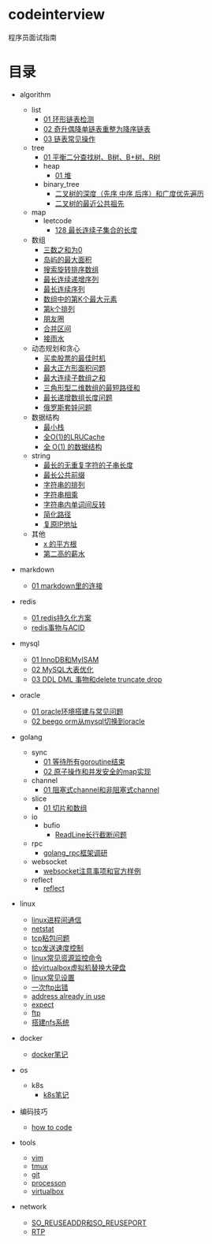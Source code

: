 # codeinterview
程序员面试指南

# 目录
- algorithm
  - list
    - [01 环形链表检测](algorithm/list/ring_check/01%20环形链表检测.md)
    - [02 奇升偶降单链表重整为降序链表](algorithm/list/reorder/奇升偶降单链表重整为降序链表.md)
    - [03 链表常见操作](algorithm/list/list_operations.md)
  - tree
    - [01 平衡二分查找树、B树、B+树、R树](algorithm/tree/01%20平衡二分查找树、B树、B+树、R树.md)
    - heap
      - [01 堆](algorithm/tree/heap/01%20堆.md)
    - binary_tree
      - [二叉树的深度（先序 中序 后序）和广度优先遍历](algorithm/tree/binary_tree/transfer_of_binary_tree.md)
      - [二叉树的最近公共祖先](algorithm/tree/lowestCommonAncestor/note.md)
  - map
    - leetcode
      - [128 最长连续子集合的长度](algorithm/map/leetcode/128longest_consecutive_sequence/128longest_consecutive_sequence.md)
  - 数组
    - [三数之和为0](algorithm\slice\threeSum\note.md)
    - [岛屿的最大面积](algorithm/slice/maxAreaOfIsland/try20200228/note.md)
    - [搜索旋转排序数组](algorithm/slice/search/try20200229/note.md)
    - [最长连续递增序列](algorithm/slice/findLengthOfLCIS/try20200229/note.md)
    - [最长连续序列](algorithm/slice/longestConsecutive/try20200301/note.md)
    - [数组中的第K个最大元素](algorithm/slice/findKthLargest/try20200301/note.md)
    - [第k个排列](algorithm/slice/getPermutation/try20200303/note.md)
    - [朋友圈](algorithm/slice/findCircleNum/try20200303/note.md)
    - [合并区间](algorithm/slice/merge/try20200305/note.md)
    - [接雨水](algorithm/slice/trap/try20200305/note.md)
  - 动态规划和贪心
    - [买卖股票的最佳时机](algorithm/dp_greedy/maxProfit/try20200308/main.go)
    - [最大正方形面积问题](algorithm/dp_greedy/maximalsquare/maximalsquare.md)
    - [最大连续子数组之和](algorithm/dp_greedy/maxSubArray/maxSubArray.md)
    - [三角形型二维数组的最短路径和](algorithm/dp_greedy/minimumTotal/minimumTotal.md)
    - [最长递增数组长度问题](algorithm/dp_greedy/lengthOfLIS/lengthOfLIS.md)
    - [俄罗斯套娃问题](algorithm/dp_greedy/maxEnvelopes/maxEnvelopes.md)
  - 数据结构
    - [最小栈](algorithm/data_structure/MinStack/MinStack.md) 
    - [全O(1)的LRUCache](algorithm/data_structure/LRUCache/LRUCache.md)
    - [全 O(1) 的数据结构](algorithm/data_structure/AllOne/try20200321/main.go)
  - string
    - [最长的无重复字符的子串长度](algorithm/string/lengthOfLongestSubstring/lengthOfLongestSubstring.md)
    - [最长公共前缀](algorithm/string/longestCommonPrefix/try20200220\main.go)
    - [字符串的排列](algorithm/string/checkInclusion/try20200220/main.go)
    - [字符串相乘](algorithm/string/multiply/try20200221/main.go)
    - [字符串内单词间反转](algorithm/string/reverseWords/reverseWords.md)
    - [简化路径](algorithm/string/simplifyPath/try20200222/main.go)
    - [复原IP地址](algorithm/string/restoreIpAddresses/main.go)
  - 其他
    - [x 的平方根](algorithm/other/mySqrt/main.go)
    - [第二高的薪水](algorithm/other/SecondHighestSalary/main.sql)
- markdown
  - [01 markdown里的连接](markdown/01%20连接.md)
- redis
  - [01 redis持久化方案](redis/01%20redis持久化方案.md)
  - [redis事物与ACID](redis/02%20redis事物与ACID.md)
- mysql
  - [01 InnoDB和MyISAM](mysql/01%20InnoDB和MyISAM.md)
  - [02 MySQL大表优化](mysql/02%20MySQL大表优化.md)
  - [03 DDL DML 事物和delete truncate drop](mysql/03%20DDL%20DML%20and%20transaction.md)
- oracle
  - [01 oracle环境搭建与常见问题](oracle/oracle_basic.md)
  - [02 beego orm从mysql切换到oracle](oracle/migrate_from_beego_orm_of_mysql_to_oracle.md)
- golang
  - sync
    - [01 等待所有goroutine结束](golang/sync/01%20等待所有goroutine结束.md)
    - [02 原子操作和并发安全的map实现](golang/sync/02_atomic.md)
  - channel
    - [01 阻塞式channel和非阻塞式channel](golang/channel/01%20阻塞式channel和非阻塞式channel.md)
  - slice
    - [01 切片和数组](golang/slice/01%20切片和数组.md)
  - io
    - bufio
      - [ReadLine长行截断问题](golang/io/bufio/ReadLine.md)
  - rpc
    - [golang_rpc框架调研](golang/rpc/golang_rpc框架调研.md)
  - websocket
    - [websocket注意事项和官方样例](golang/websocket/websocket.md)
  - reflect
    - [reflect](golang/reflect/reflect.md)
- linux
  - [linux进程间通信](linux/communication%20between%20processes%20in%20linux.md)
  - [netstat](linux/netstat.md)
  - [tcp粘包问题](linux/tcp粘包问题.md)
  - [tcp发送速度控制](linux/speed_control_of_tcp.md)
  - [linux常见资源监控命令](linux/resource%20monitor%20of%20linux.md)
  - [给virtualbox虚拟机替换大硬盘](linux/increase_disk_size.md)
  - [linux常见设置](linux/common_setting_in_linux.md)
  - [一次ftp出错](linux/setup_vsftp_server_in_centos.md)
  - [address already in use](linux/address_already_in_use.md)
  - [expect](linux/expect.md)
  - [ftp](linux/setup_vsftp_server_in_centos.md)
  - [搭建nfs系统](linux/setup_nfs_system.md)
- docker

  - [docker笔记](docker/docker%20note.md)
- os
  - k8s
    - [k8s笔记](os/k8s/k8s_note.md)
- 编码技巧
  - [how to code](skills/how_to_code.md)
- tools
  - [vim](tools/vim.md)
  - [tmux](tools/tmux.md)
  - [git](tools/git.md)
  - [processon](tools/processon.md)
  - [virtualbox](tools/virtualbox.md)
- network
  - [SO_REUSEADDR和SO_REUSEPORT](network/SO_REUSEADDR_AND_SO_REUSEPORT.md)
  - [RTP](network/RTP.md)
